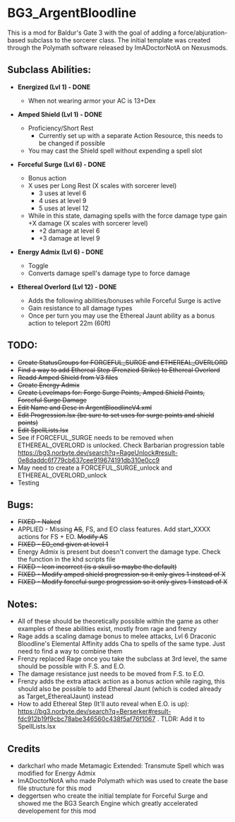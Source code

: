 # BG3_ArgentBloodline
This is a mod for Baldur's Gate 3 with the goal of adding a force/abjuration-based subclass to the sorcerer class. The initial template was created through the Polymath software released by ImADoctorNotA on Nexusmods.

## Subclass Abilities:

* **Energized (Lvl 1) - DONE**
  - When not wearing armor your AC is 13+Dex
 * **Amped Shield (Lvl 1) - DONE**
  	- Proficiency/Short Rest
   		- Currently set up with a separate Action Resource, this needs to be changed if possible
  	- You may cast the Shield spell without expending a spell slot

* **Forceful Surge (Lvl 6) - DONE**
  	-	Bonus action
  	-	X uses per Long Rest (X scales with sorcerer level)
  		-	3 uses at level 6
  	 	- 	4 uses at level 9
  	  	- 	5 uses at level 12	 
  	-	While in this state, damaging spells with the force damage type gain +X damage (X scales with sorcerer level)
  		-	+2 damage at level 6
  	 	-	+3 damage at level 9	

* **Energy Admix (Lvl 6) - DONE**
	- Toggle
	- Converts damage spell's damage type to force damage

* **Ethereal Overlord (Lvl 12) - DONE**
	- Adds the following abilities/bonuses while Forceful Surge is active
 	- Gain resistance to all damage types
 	- Once per turn you may use the Ethereal Jaunt ability as a bonus action to teleport 22m (60ft)

## TODO:
* ~~Create StatusGroups for FORCEFUL_SURGE and ETHEREAL_OVERLORD~~
* ~~Find a way to add Ethereal Step (Frenzied Strike) to Ethereal Overlord~~
* ~~Readd Amped Shield from V3 files~~
* ~~Create Energy Admix~~
* ~~Create Levelmaps for: Forge Surge Points, Amped Shield Points, Forceful Surge Damage~~
* ~~Edit Name and Desc in ArgentBloodlineV4.xml~~
* ~~Edit Progression.lsx (be sure to set uses for surge points and shield points)~~
* ~~Edit SpellLists.lsx~~
* See if FORCEFUL_SURGE needs to be removed when ETHEREAL_OVERLORD is unlocked. Check Barbarian progression table https://bg3.norbyte.dev/search?q=RageUnlock#result-0e8daddc6f779cb637cee919674191db310e0cc9
* May need to create a FORCEFUL_SURGE_unlock and ETHEREAL_OVERLORD_unlock
* Testing

## Bugs:
* ~~FIXED - Naked~~
* APPLIED - Missing ~~AS~~, FS, and EO class features. Add start_XXXX actions for FS + EO. ~~Modify AS~~
* ~~FIXED - EO_end given at level 1~~
* Energy Admix is present but doesn't convert the damage type. Check the function in the khd scripts file
* ~~FIXED - Icon incorrect (is a skull so maybe the default)~~
* ~~FIXED - Modify amped shield progression so it only gives 1 instead of X~~
* ~~FIXED - Modify forceful surge progression so it only gives 1 instead of X~~


## Notes: 
* All of these should be theoretically possible within the game as other examples of these abilities exist, mostly from rage and frenzy
* Rage adds a scaling damage bonus to melee attacks, Lvl 6 Draconic Bloodline's Elemental Affinity adds Cha to spells of the same type. Just need to find a way to combine them
* Frenzy replaced Rage once you take the subclass at 3rd level, the same should be possible with F.S. and E.O.
* The damage resistance just needs to be moved from F.S. to E.O.
* Frenzy adds the extra attack action as a bonus action while raging, this should also be possible to add Ethereal Jaunt (which is coded already as Target_EtherealJaunt) instead
* How to add Ethereal Step (It'll auto reveal when E.O. is up): https://bg3.norbyte.dev/search?q=Berserker#result-fdc912b19f9cbc78abe346560c438f5af76f1067 . TLDR: Add it to SpellLists.lsx

## Credits
* darkcharl who made Metamagic Extended: Transmute Spell which was modified for Energy Admix
* ImADoctorNotA who made Polymath which was used to create the base file structure for this mod
* deggertsen who create the initial template for Forceful Surge and showed me the BG3 Search Engine which greatly accelerated developement for this mod
